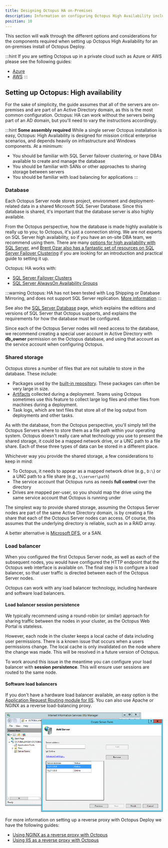 ```yaml
---
title: Designing Octopus HA on-Premises
description: Information on configuring Octopus High Availability including database and shared storage set up.
position: 10
---
```


This section will walk through the different options and considerations for the components required when setting up Octopus High Availability for an on-premises install of Octopus Deploy.

:::hint
If you are setting Octopus up in a private cloud such as Azure or AWS please see the following guides:
- [Azure](/docs/administration/high-availability/design/octopus-for-high-availability-on-azure.md)
- [AWS](/docs/administration/high-availability/design/octopus-for-high-availability-on-aws.md)
:::

## Setting up Octopus: High availability

For the sake of simplicity, the guide assumes that all of the servers are on-premises and are part of an Active Directory domain, as this is the most common configuration. Octopus: HA can work without the servers being part of an AD domain, but you'll need to vary the instructions accordingly.

:::hint
**Some assembly required**
While a single server Octopus installation is easy, Octopus: High Availability is designed for mission critical enterprise scenarios, and depends heavily on infrastructure and Windows components. At a minimum:

- You should be familiar with SQL Server failover clustering, or have DBAs available to create and manage the database
- You should be familiar with SANs or other approaches to sharing storage between servers
- You should be familiar with load balancing for applications
  :::

### Database

Each Octopus Server node stores project, environment and deployment-related data in a shared Microsoft SQL Server Database. Since this database is shared, it's important that the database server is also highly available.

From the Octopus perspective, how the database is made highly available is really up to you; to Octopus, it's just a connection string. We are not experts on SQL Server high availability, so if you have an on-site DBA team, we recommend using them. There are many [options for high availability with SQL Server](https://msdn.microsoft.com/en-us/library/ms190202.aspx), and [Brent Ozar also has a fantastic set of resources on SQL Server Failover Clustering](http://www.brentozar.com/sql/sql-server-failover-cluster/) if you are looking for an introduction and practical guide to setting it up.

Octopus: HA works with:

- [SQL Server Failover Clusters](https://docs.microsoft.com/en-us/sql/sql-server/failover-clusters/high-availability-solutions-sql-server)
- [SQL Server AlwaysOn Availability Groups](https://docs.microsoft.com/en-us/sql/database-engine/availability-groups/windows/overview-of-always-on-availability-groups-sql-server)

:::warning
Octopus: HA has not been tested with Log Shipping or Database Mirroring, and does not support SQL Server replication. [More information](/docs/administration/data/octopus-database/index.md#highavailability)
:::

See also the [SQL Server Database](/docs/installation/sql-server-database.md) page, which explains the editions and versions of SQL Server that Octopus supports, and explains the requirements for how the database must be configured.

Since each of the Octopus Server nodes will need access to the database, we recommend creating a special user account in Active Directory with **db\_owner** permission on the Octopus database, and using that account as the service account when configuring Octopus.

### Shared storage

Octopus stores a number of files that are not suitable to store in the database. These include:

- Packages used by the [built-in repository](/docs/packaging-applications/package-repositories/built-in-repository/index.md). These packages can often be very large in size.
- [Artifacts](docs/projects/deployment-process/artifacts.md) collected during a deployment. Teams using Octopus sometimes use this feature to collect large log files and other files from machines during a deployment.
- Task logs, which are text files that store all of the log output from deployments and other tasks.

As with the database, from the Octopus perspective, you'll simply tell the Octopus Servers where to store them as a file path within your operating system. Octopus doesn't really care what technology you use to present the shared storage, it could be a mapped network drive, or a UNC path to a file share. Each of these three types of data can be stored in a different place.

Whichever way you provide the shared storage, a few considerations to keep in mind:

- To Octopus, it needs to appear as a mapped network drive (e.g., `D:\`) or a UNC path to a file share (e.g., `\\server\path`)
- The service account that Octopus runs as needs **full control** over the directory
- Drives are mapped per-user, so you should map the drive using the same service account that Octopus is running under

The simplest way to provide shared storage, assuming the Octopus Server nodes are part of the same Active Directory domain, is by creating a file share that each of the Octopus Server nodes can access. Of course, this assumes that the underlying directory is reliable, such as in a RAID array.

A better alternative is [Microsoft DFS](https://en.wikipedia.org/wiki/Distributed_File_System_(Microsoft)), or a SAN.

### Load balancer

When you configured the first Octopus Server node, as well as each of the subsequent nodes, you would have configured the HTTP endpoint that the Octopus web interface is available on. The final step is to configure a load balancer, so that user traffic is directed between each of the Octopus Server nodes.

Octopus can work with any load balancer technology, including hardware and software load balancers.

#### Load balancer session persistence

We typically recommend using a round-robin (or similar) approach for sharing traffic between the nodes in your cluster, as the Octopus Web Portal is stateless. 

However, each node in the cluster keeps a local cache of data including user permissions. There is a known issue that occurs when a users permissions change. The local cache is only invalidated on the node where the change was made. This will be resolved in a future version of Octopus. 

To work around this issue in the meantime you can configure your load balancer with **session persistence**. This will ensure user sessions are routed to the same node.

#### Software load balancers

If you don't have a hardware load balancer available, an easy option is the [Application Request Routing module for IIS](http://www.iis.net/downloads/microsoft/application-request-routing). You can also use Apache or NGINX as a reverse load-balancing proxy. 

![](images/create-server-farm.png "width=500")

For more information on setting up a reverse proxy with Octopus Deploy we have the following guides:
- [Using NGINX as a reverse proxy with Octopus](/docs/security/exposing-octopus/use-nginx-as-reverse-proxy.md)
- [Using IIS as a reverse proxy with Octopus](/docs/security/exposing-octopus/use-iis-as-reverse-proxy.md)